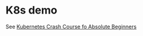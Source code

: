 # K8s demo
See [Kubernetes Crash Course fo Absolute Beginners](https://www.youtube.com/watch?v=s_o8dwzRlu4)
